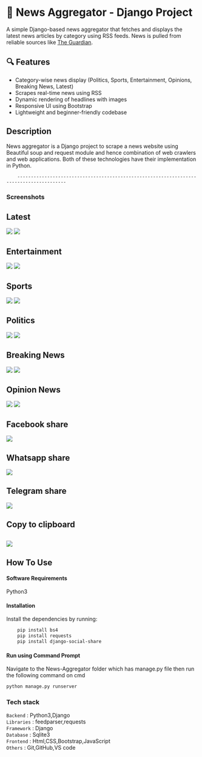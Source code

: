 # 📰 News Aggregator - Django Project

A simple Django-based news aggregator that fetches and displays the latest news articles by category using RSS feeds. News is pulled from reliable sources like [The Guardian](https://www.theguardian.com/).

## 🔍 Features

- Category-wise news display (Politics, Sports, Entertainment, Opinions, Breaking News, Latest)
- Scrapes real-time news using RSS
- Dynamic rendering of headlines with images
- Responsive UI using Bootstrap
- Lightweight and beginner-friendly codebase
  
## Description
News aggregator is a Django project to scrape a news website using Beautiful soup and request module and hence combination of web crawlers and web applications.
Both of these technologies have their implementation in Python.

        ----------------------------------------------------------------------------------------
### Screenshots ###
## Latest
![](https://github.com/sam-boghara/News-Aggregator/blob/master/screenshots/latest_light_mode.PNG)
![](https://github.com/sam-boghara/News-Aggregator/blob/master/screenshots/latest_night_mode.PNG)
## Entertainment
![](https://github.com/sam-boghara/News-Aggregator/blob/master/screenshots/entertainment_light_mode.PNG)
![](https://github.com/sam-boghara/News-Aggregator/blob/master/screenshots/entertainment_night_mode.PNG)
## Sports
![](https://github.com/sam-boghara/News-Aggregator/blob/master/screenshots/sports_light_mode.PNG)
![](https://github.com/sam-boghara/News-Aggregator/blob/master/screenshots/sports_night_mode.PNG)
## Politics
![](https://github.com/sam-boghara/News-Aggregator/blob/master/screenshots/polititcs_light_mode.PNG)
![](https://github.com/sam-boghara/News-Aggregator/blob/master/screenshots/polititcs_night_mode.PNG)
## Breaking News
![](https://github.com/sam-boghara/News-Aggregator/blob/master/screenshots/breaking_light_mode.PNG)
![](https://github.com/sam-boghara/News-Aggregator/blob/master/screenshots/breaking_night_mode.PNG)
## Opinion News
![](https://github.com/sam-boghara/News-Aggregator/blob/master/screenshots/opinion_light_mode.PNG)
![](https://github.com/sam-boghara/News-Aggregator/blob/master/screenshots/opinion_night_mode.PNG)
## Facebook share
![](https://github.com/sam-boghara/News-Aggregator/blob/master/screenshots/facebook_share.PNG)
## Whatsapp share
![](https://github.com/sam-boghara/News-Aggregator/blob/master/screenshots/whatsapp_share.PNG)
## Telegram share
![](https://github.com/sam-boghara/News-Aggregator/blob/master/screenshots/telegram_share.PNG)
## Copy to clipboard
![](https://github.com/sam-boghara/News-Aggregator/blob/master/screenshots/copy_to_clipboard.PNG)
---------------------------------------------------------------------------------------

## How To Use

#### Software Requirements

Python3

#### Installation

Install the dependencies by running:
```html  
    pip install bs4
    pip install requests
    pip install django-social-share
```

#### Run using Command Prompt

Navigate to the News-Aggregator folder which has manage.py file then run the following command on cmd

```html
python manage.py runserver
```

### Tech stack

`Backend` : Python3,Django <br>
`Libraries` : feedparser,requests <br>
`Framework` : Django <br>
`Database` : Sqlite3 <br>
`Frontend` : Html,CSS,Bootstrap,JavaScript <br>
`Others` : Git,GitHub,VS code <br>
